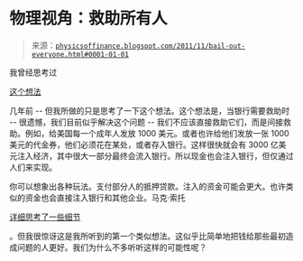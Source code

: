 <!--yml

分类：未分类

日期：2024-05-18 07:02:15

-->

# 物理视角：救助所有人

> 来源：[`physicsoffinance.blogspot.com/2011/11/bail-out-everyone.html#0001-01-01`](http://physicsoffinance.blogspot.com/2011/11/bail-out-everyone.html#0001-01-01)

我曾经思考过

[这个想法](http://www.thefiscaltimes.com/Columns/2011/11/29/Better-than-a-Bank-Bailout-A-Federal-Lottery.aspx#page1)

几年前 -- 但我所做的只是思考了一下这个想法。这个想法是，当银行需要救助时 -- 很遗憾，我们目前似乎解决这个问题 -- 我们不应该直接救助它们，而是间接救助。例如，给美国每一个成年人发放 1000 美元。或者也许给他们发放一张 1000 美元的代金券，他们必须花在某处，或者存入银行。这样很快就会有 3000 亿美元注入经济，其中很大一部分最终会流入银行。所以现金也会注入银行，但仅通过人们来实现。

你可以想象出各种玩法。支付部分人的抵押贷款。注入的资金可能会更大。也许类似的资金也会直接注入银行和其他企业。马克·索托

[详细思考了一些细节](http://www.thefiscaltimes.com/Columns/2011/11/29/Better-than-a-Bank-Bailout-A-Federal-Lottery.aspx#page1)

。但我很惊讶这是我所听到的第一个类似想法。这似乎比简单地把钱给那些最初造成问题的人更好。我们为什么不多听听这样的可能性呢？
